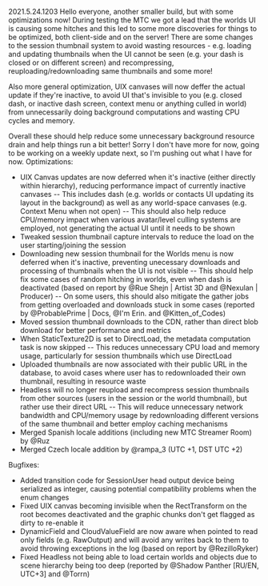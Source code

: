 2021.5.24.1203
Hello everyone, another smaller build, but with some optimizations now! During testing the MTC we got a lead that the worlds UI is causing some hitches and this led to some more discoveries for things to be optimized, both client-side and on the server! There are some changes to the session thumbnail system to avoid wasting resources - e.g. loading and updating thumbnails when the UI cannot be seen (e.g. your dash is closed or on different screen) and recompressing, reuploading/redownloading same thumbnails and some more!

Also more general optimization, UIX canvases will now deffer the actual update if they're inactive, to avoid UI that's invisible to you (e.g. closed dash, or inactive dash screen, context menu or anything culled in world) from unnecessarily doing background computations and wasting CPU cycles and memory.

Overall these should help reduce some unnecessary background resource drain and help things run a bit better! Sorry I don't have more for now, going to be working on a weekly update next, so I'm pushing out what I have for now.
Optimizations:
- UIX Canvas updates are now deferred when it's inactive (either directly within hierarchy), reducing performance impact of currently inactive canvases
-- This includes dash (e.g. worlds or contacts UI updating its layout in the background) as well as any world-space canvases (e.g. Context Menu when not open)
-- This should also help reduce CPU/memory impact when various avatar/level culling systems are employed, not generating the actual UI until it needs to be shown
- Tweaked session thumbnail capture intervals to reduce the load on the user starting/joining the session
- Downloading new session thumbnail for the Worlds menu is now deferred when it's inactive, preventing unecessary downloads and processing of thumbnails when the UI is not visible
-- This should help fix some cases of random hitching in worlds, even when dash is deactivated (based on report by @Rue Shejn | Artist 3D and @Nexulan | Producer)
-- On some users, this should also mitigate the gather jobs from getting overloaded and downloads stuck in some cases (reported by @ProbablePrime | Docs, @I'm Erin. and @Kitten_of_Codes)
- Moved session thumbnail downloads to the CDN, rather than direct blob download for better performance and metrics
- When StaticTexture2D is set to DirectLoad, the metadata computation task is now skipped
-- This reduces unnecessary CPU load and memory usage, particularly for session thumbnails which use DirectLoad
- Uploaded thumbnails are now associated with their public URL in the database, to avoid cases where user has to redownloaded their own thumbnail, resulting in resource waste
- Headless will no longer reupload and recompress session thumbnails from other sources (users in the session or the world thumbnail), but rather use their direct URL
-- This will reduce unnecessary network bandwidth and CPU/memory usage by redownloading different versions of the same thumbnail and better employ caching mechanisms
- Merged Spanish locale additions (including new MTC Streamer Room) by @Ruz
- Merged Czech locale addition by @rampa_3 (UTC +1, DST UTC +2)

Bugfixes:
- Added transition code for SessionUser head output device being serialized as integer, causing potential compatibility problems when the enum changes
- Fixed UIX canvas becoming invisible when the RectTransform on the root becomes deactivated and the graphic chunks don't get flagged as dirty to re-enable it
- DynamicField<T> and CloudValueField<T> are now aware when pointed to read only fields (e.g. RawOutput<T>) and will avoid any writes back to them to avoid throwing exceptions in the log (based on report by @RezilloRyker)
- Fixed Headless not being able to load certain worlds and objects due to scene hierarchy being too deep (reported by @Shadow Panther [RU/EN, UTC+3] and @Torrn)